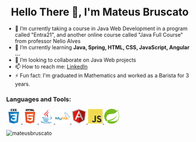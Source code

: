<h1 align="center">Hello There 👋, I'm Mateus Bruscato</h1>


- 🔭 I’m currently taking a course in Java Web Development in a program called "Entra21", and another online course called "Java Full Course" from professor Nelio Alves
- 🌱 I’m currently learning **Java, Spring, HTML, CSS, JavaScript, Angular ...** 
- 👯 I’m looking to collaborate on Java Web projects
- 📫 How to reach me: <a href="https://www.linkedin.com/in/mateus-bruscato-09206a99/">LinkedIn </a>
- ⚡ Fun fact: I'm graduated in Mathematics and worked as a Barista for 3 years.

<h3 align="left">Languages and Tools:</h3>
<p align="left"> <a href="https://www.w3schools.com/css/" target="_blank" rel="noreferrer"> 
<img src="https://raw.githubusercontent.com/devicons/devicon/master/icons/css3/css3-original-wordmark.svg" alt="css3" width="40" height="40"/> </a> 
<a href="https://www.w3.org/html/" target="_blank" rel="noreferrer"> 
<img src="https://raw.githubusercontent.com/devicons/devicon/master/icons/html5/html5-original-wordmark.svg" alt="html5" width="40" height="40"/> </a> 
<a href="https://www.java.com" target="_blank" rel="noreferrer"> 
<img src="https://raw.githubusercontent.com/devicons/devicon/master/icons/java/java-original.svg" alt="java" width="40" height="40"/> </a> 
<a href="https://www.mysql.com/" target="_blank" rel="noreferrer"> <img src="https://raw.githubusercontent.com/devicons/devicon/master/icons/mysql/mysql-original-wordmark.svg" alt="mysql" width="40" height="40"/> </a>
<a href="https://angular.io/" rel="nonreffer">
<img src="https://github.com/devicons/devicon/blob/master/icons/angularjs/angularjs-original.svg" alt="angular" width="40" height="40"/> </a>
<a href="https://www.javascript.com/" rel="nonreffer">
<img src="https://github.com/devicons/devicon/blob/master/icons/javascript/javascript-original.svg" alt="javascript" width="40" height="40"/> </a>
<a href="https://spring.io/" rel="nonreffer">
<img src="https://github.com/devicons/devicon/blob/master/icons/spring/spring-original.svg" alt="spring" width="40" height="40"/> </a>
<!-- <a href="https://www.python.org/" rel="nonreffer">
<img src="https://github.com/devicons/devicon/blob/master/icons/python/python-original.svg" alt="python" width="40" height="40"/> </a>
<img src="https://github.com/devicons/devicon/blob/master/icons/c/c-original.svg" alt="c" width="40" height="40"/> -->
</p>

<p><img align="left" src="https://github-readme-stats.vercel.app/api/top-langs?username=MateusBruscato&show_icons=true&locale=en&layout=compact" alt="mateusbruscato" /></p>




